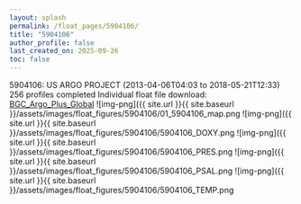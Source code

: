 ```yaml
---
layout: splash
permalink: /float_pages/5904106/
title: "5904106"
author_profile: false
last_created_on: 2025-09-26
toc: false
---
```

 
5904106: US ARGO PROJECT (2013-04-06T04:03 to 2018-05-21T12:33)
256 profiles completed
Individual float file download: [BGC_Argo_Plus_Global](https://ftp.soest.hawaii.edu/bgc_argo_plus/Individual_Floats/outliers_removed/5904106_Sprof_processed.nc)
![img-png]({{ site.url }}{{ site.baseurl }}/assets/images/float_figures/5904106/01_5904106_map.png
![img-png]({{ site.url }}{{ site.baseurl }}/assets/images/float_figures/5904106/5904106_DOXY.png
![img-png]({{ site.url }}{{ site.baseurl }}/assets/images/float_figures/5904106/5904106_PRES.png
![img-png]({{ site.url }}{{ site.baseurl }}/assets/images/float_figures/5904106/5904106_PSAL.png
![img-png]({{ site.url }}{{ site.baseurl }}/assets/images/float_figures/5904106/5904106_TEMP.png
